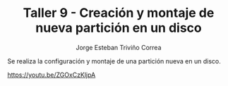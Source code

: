 <h1 align="center ">Taller 9 - Creación y montaje de nueva partición en un disco</h1>


<p align="center">
Jorge Esteban Triviño Correa
</p>


Se realiza la configuración y montaje de una partición nueva en un disco.

https://youtu.be/ZGOxCzKljpA
